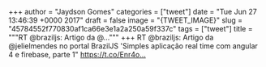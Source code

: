 
+++
author = "Jaydson Gomes"
categories = ["tweet"]
date = "Tue Jun 27 13:46:39 +0000 2017"
draft = false
image = "{TWEET_IMAGE}"
slug = "45784552f770830af1ca66e3e1a2a250a59f337c"
tags = ["tweet"]
title = """RT @braziljs: Artigo da @..."""
+++
RT @braziljs: Artigo da @jelielmendes no portal BrazilJS 'Simples aplicação real time com angular 4 e firebase, parte 1" https://t.co/Enr4o…
